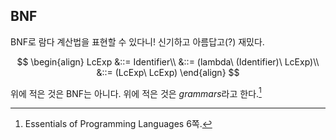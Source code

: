 ## BNF

BNF로 람다 계산법을 표현할 수 있다니! 신기하고 아름답고(?) 재밌다.

$$
\begin{align}
LcExp &::= Identifier\\
&::= (lambda\ (Identifier)\ LcExp)\\
&::= (LcExp\ LcExp)
\end{align}
$$

위에 적은 것은 BNF는 아니다. 위에 적은 것은 *grammars*라고 한다.[^1]

[^1]: Essentials of Programming Languages 6쪽.
